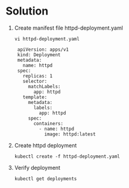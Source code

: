 # Solution

1. Create manifest file httpd-deployment.yaml
   ```
   vi httpd-deployment.yaml
   ```
   ```
    apiVersion: apps/v1
    kind: Deployment
    metadata:
      name: httpd
    spec:
      replicas: 1
      selector:
        matchLabels:
          app: httpd
      template:
        metadata:
          labels:
            app: httpd
        spec:
          containers:
            - name: httpd
              image: httpd:latest
   ```
2. Create httpd deployment
   ```
   kubectl create -f httpd-deployment.yaml
   ```
3. Verify deployment
   ```
   kubectl get deployments
   ```
